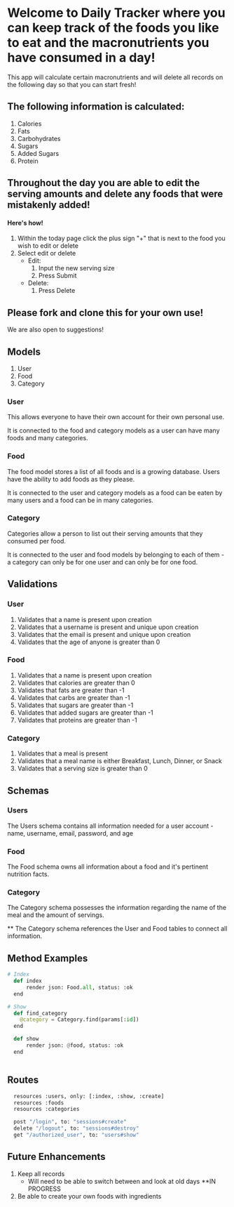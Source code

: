 # Welcome to Daily Tracker where you can keep track of the foods you like to eat and the macronutrients you have consumed in a day!

This app will calculate certain macronutrients and will delete all records on the following day so that you can start fresh!

## The following information is calculated:
1. Calories
2. Fats
3. Carbohydrates
4. Sugars
5. Added Sugars
6. Protein

## Throughout the day you are able to edit the serving amounts and delete any foods that were mistakenly added!
#### Here's how!
1. Within the today page click the plus sign "+" that is next to the food you wish to edit or delete
2. Select edit or delete
      - Edit:
        1. Input the new serving size
        2. Press Submit
      - Delete:
        1. Press Delete

## Please fork and clone this for your own use!
We are also open to suggestions!


## Models
1. User
2. Food
3. Category

### User
This allows everyone to have their own account for their own personal use.

It is connected to the food and category models as a user can have many foods and many categories.

### Food
The food model stores a list of all foods and is a growing database. Users have the ability to add foods as they please.

It is connected to the user and category models as a food can be eaten by many users and a food can be in many categories.

### Category
Categories allow a person to list out their serving amounts that they consumed per food.

It is connected to the user and food models by belonging to each of them - a category can only be for one user and can only be for one food.

## Validations

### User
1. Validates that a name is present upon creation
2. Validates that a username is present and unique upon creation
3. Validates that the email is present and unique upon creation
4. Validates that the age of anyone is greater than 0

### Food
1. Validates that a name is present upon creation
2. Validates that calories are greater than 0
3. Validates that fats are greater than -1
4. Validates that carbs are greater than -1
5. Validates that sugars are greater than -1
6. Validates that added sugars are greater than -1
7. Validates that proteins are greater than -1

### Category
1. Validates that a meal is present
2. Validates that a meal name is either Breakfast, Lunch, Dinner, or Snack
3. Validates that a serving size is greater than 0

## Schemas

### Users
The Users schema contains all information needed for a user account - name, username, email, password, and age

### Food
The Food schema owns all information about a food and it's pertinent nutrition facts.

### Category
The Category schema possesses the information regarding the name of the meal and the amount of servings.

** The Category schema references the User and Food tables to connect all information.

## Method Examples
```python
# Index
  def index 
      render json: Food.all, status: :ok
  end
```

```python
# Show
  def find_category
    @category = Category.find(params[:id])
  end

  def show
      render json: @food, status: :ok
  end
```

```python

```

## Routes
```python
  resources :users, only: [:index, :show, :create]
  resources :foods
  resources :categories

  post "/login", to: "sessions#create"
  delete "/logout", to: "sessions#destroy"
  get "/authorized_user", to: "users#show"
```

## Future Enhancements
1. Keep all records
      - Will need to be able to switch between and look at old days
            **IN PROGRESS
2. Be able to create your own foods with ingredients